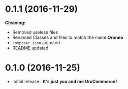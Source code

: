# 0.1.1 (2016-11-29)
**Cleaning:** 
- Removed useless files
- Renamed Classes and files to match the name **Oroneo**
- `composer.json` adjusted
- [README](https://github.com/synolia/oroneo/blob/master/README.md) updated

# 0.1.0 (2016-11-25)
- Initial release : **It's just you and me OroCommerce!**
